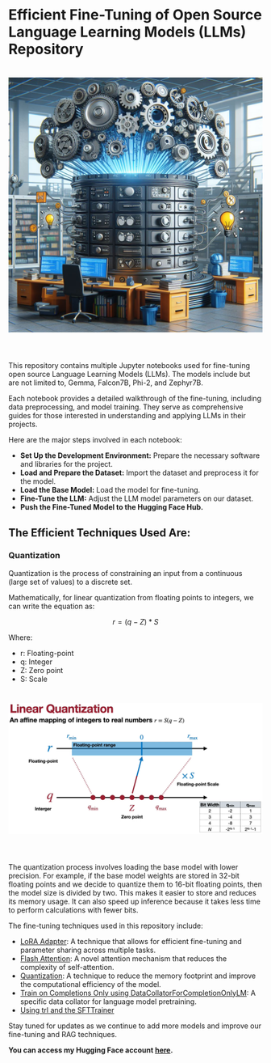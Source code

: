 # Efficient Fine-Tuning of Open Source Language Learning Models (LLMs) Repository

<h1 align="center">
<img src="https://raw.githubusercontent.com/menouarazib/llm/7d1aeb95fa034ddbbaecfe988a8988331c2770f3/finetuning_llms.jpg" width="800">
</h1><br>

This repository contains multiple Jupyter notebooks used for fine-tuning open source Language Learning Models (LLMs). The models include but are not limited to, Gemma, Falcon7B, Phi-2, and Zephyr7B.

Each notebook provides a detailed walkthrough of the fine-tuning, including data preprocessing, and model training. They serve as comprehensive guides for those interested in understanding and applying LLMs in their projects.

Here are the major steps involved in each notebook:
- **Set Up the Development Environment:** Prepare the necessary software and libraries for the project.
- **Load and Prepare the Dataset:** Import the dataset and preprocess it for the model.
- **Load the Base Model:** Load the model for fine-tuning.
- **Fine-Tune the LLM:** Adjust the LLM model parameters on our dataset.
- **Push the Fine-Tuned Model to the Hugging Face Hub.**

## The Efficient Techniques Used Are:
### Quantization
Quantization is the process of constraining an input from a continuous (large set of values) to a discrete set.

Mathematically, for linear quantization from floating points to integers, we can write the equation as:

$$ r = (q - Z) * S $$

Where:
- r: Floating-point
- q: Integer
- Z: Zero point
- S: Scale

<h1 align="center">
<img src="https://raw.githubusercontent.com/menouarazib/llm/bb58c13bf0725015feba8efabc15ef17bfec105f/quantization.PNG" width="800">
</h1><br>

The quantization process involves loading the base model with lower precision. For example, if the base model weights are stored in 32-bit floating points and we decide to quantize them to 16-bit floating points, then the model size is divided by two. This makes it easier to store and reduces its memory usage. It can also speed up inference because it takes less time to perform calculations with fewer bits.





The fine-tuning techniques used in this repository include:

- [LoRA Adapter](https://huggingface.co/papers/2305.14314): A technique that allows for efficient fine-tuning and parameter sharing across multiple tasks.
- [Flash Attention](https://huggingface.co/docs/text-generation-inference/conceptual/flash_attention): A novel attention mechanism that reduces the complexity of self-attention.
- [Quantization](https://huggingface.co/docs/transformers/main/en/quantization): A technique to reduce the memory footprint and improve the computational efficiency of the model.
- [Train on Completions Only using DataCollatorForCompletionOnlyLM](https://huggingface.co/transformers/main_classes/data_collator.html): A specific data collator for language model pretraining.
- [Using trl and the SFTTrainer](https://huggingface.co/docs/trl/sft_trainer)

Stay tuned for updates as we continue to add more models and improve our fine-tuning and RAG techniques.

**You can access my Hugging Face account [here](https://huggingface.co/Menouar).**
